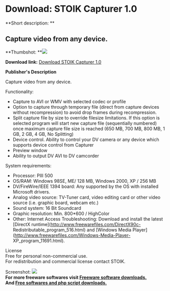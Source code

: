 # Download: STOIK Capturer 1.0

**Short description: **

## Capture video from any device.

  
**Thumbshot: **![](http://www.freewarefiles.com/screenshot/Stoik_Capturer_md.gif)   
  
**Download link:** [Download STOIK Capturer 1.0](http://freesoftwares.boysofts.com/STOIK-Capturer_program_11625.html)  
  

**Publisher's Description**  
  

Capture video from any device.

Functionality:

  * Capture to AVI or WMV with selected codec or profile 
  * Option to capture through temporary file (direct from capture devices without recompression) to avoid drop frames during recompression. 
  * Split capture file by size to override filesize limitations. If this option is selected program will start new capture file (sequentially numbered) once maximum capture file size is reached (650 MB, 700 MB, 800 MB, 1 GB, 2 GB, 4 GB, No Splitting) 
  * Device control. Ability to control your DV camera or any device which supports device control from Capturer 
  * Preview window 
  * Ability to output DV AVI to DV camcorder 

System requirements:

  * Processor: PIII 500 
  * OS/RAM: Windows 98SE, ME/ 128 MB, Windows 2000, XP / 256 MB 
  * DV/FireWire/IEEE 1394 board: Any supported by the OS with installed Microsoft drivers. 
  * Analog video source: TV-Tuner card, video editing card or other video source (i.e. graphic board, webcam etc.) 
  * Sound system: 16 Bit Soundcard 
  * Graphic resolution: Min. 800*600 / HighColor 
  * Other: Internet Access 
Troubleshooting: Download and install the latest [DirectX
runtime](http://www.freewarefiles.com/DirectX90c-
Redistributable_program_516.html) and [Windows Media
Player](http://www.freewarefiles.com/Windows-Media-Player-
XP_program_11691.html).

License  
Free for personal non-commercial use.  
For redistribution and commercial license contact STOIK.

  
  
Screenshot: ![](http://www.freewarefiles.com/screenshot/Stoik_Capturer.gif)  
**For more freeware softwares visit [Freeware software downloads.](http://freesoftwares.boysofts.com/)**   
**And [Free softwares and php script downloads.](http://www.boysofts.com/)**

